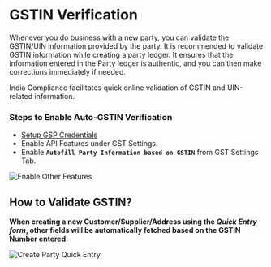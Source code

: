 # GSTIN Verification
Whenever you do business with a new party, you can validate the GSTIN/UIN information provided by the party. It is recommended to validate GSTIN information while creating a party ledger. It ensures that the information entered in the Party ledger is authentic, and you can then make corrections immediately if needed.

India Compliance facilitates quick online validation of GSTIN and UIN-related information.

### Steps to Enable Auto-GSTIN Verification
- [Setup GSP Credentials](../ewaybill-and-einvoice/gst_settings#gsp-credentials) 
- Enable API Features under GST Settings.
- Enable **`Autofill Party Information based on GSTIN`** from GST Settings Tab.

![Enable Other Features](./assets/gst_settings.png)

## How to Validate GSTIN?
**When creating a new Customer/Supplier/Address using the *Quick Entry form*, other fields will be automatically fetched based on the GSTIN Number entered.**

![Create Party Quick Entry](./assets/create_party_quick_entry.gif)
